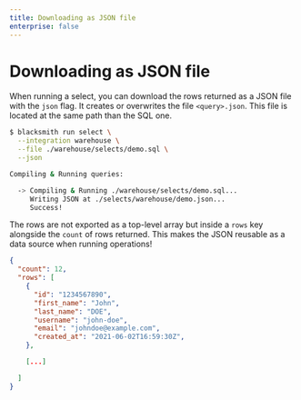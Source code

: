 ```yaml
---
title: Downloading as JSON file
enterprise: false
---
```


# Downloading as JSON file

When running a select, you can download the rows returned as a JSON file with the
`json` flag. It creates or overwrites the file `<query>.json`. This file is located
at the same path than the SQL one.
```bash
$ blacksmith run select \
  --integration warehouse \
  --file ./warehouse/selects/demo.sql \
  --json

Compiling & Running queries:

  -> Compiling & Running ./warehouse/selects/demo.sql...
     Writing JSON at ./selects/warehouse/demo.json...
     Success!
```

The rows are not exported as a top-level array but inside a `rows` key alongside
the `count` of rows returned. This makes the JSON reusable as a data source when
running operations!
```json
{
  "count": 12,
  "rows": [
    {
      "id": "1234567890",
      "first_name": "John",
      "last_name": "DOE",
      "username": "john-doe",
      "email": "johndoe@example.com",
      "created_at": "2021-06-02T16:59:30Z",
    },

    [...]

  ]
}
```
